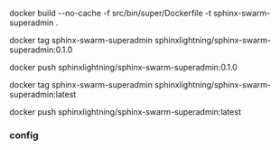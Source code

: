 docker build --no-cache -f src/bin/super/Dockerfile -t sphinx-swarm-superadmin .

docker tag sphinx-swarm-superadmin sphinxlightning/sphinx-swarm-superadmin:0.1.0

docker push sphinxlightning/sphinx-swarm-superadmin:0.1.0

docker tag sphinx-swarm-superadmin sphinxlightning/sphinx-swarm-superadmin:latest

docker push sphinxlightning/sphinx-swarm-superadmin:latest

### config
